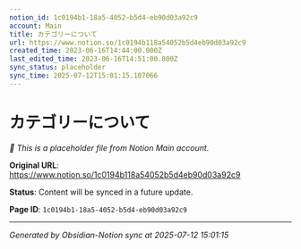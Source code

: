 ```yaml
---
notion_id: 1c0194b1-18a5-4052-b5d4-eb90d03a92c9
account: Main
title: カテゴリーについて
url: https://www.notion.so/1c0194b118a54052b5d4eb90d03a92c9
created_time: 2023-06-16T14:44:00.000Z
last_edited_time: 2023-06-16T14:51:00.000Z
sync_status: placeholder
sync_time: 2025-07-12T15:01:15.107066
---
```


# カテゴリーについて

*🔄 This is a placeholder file from Notion Main account.*

**Original URL**: https://www.notion.so/1c0194b118a54052b5d4eb90d03a92c9

**Status**: Content will be synced in a future update.

**Page ID**: `1c0194b1-18a5-4052-b5d4-eb90d03a92c9`

---

*Generated by Obsidian-Notion sync at 2025-07-12 15:01:15*
